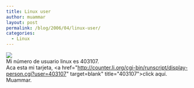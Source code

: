 ```yaml
---
title: Linux user
author: muammar
layout: post
permalink: /blog/2006/04/linux-user/
categories:
  - Linux
---
```

![][1]  
Mi número de usuario linux es 403107.  
Aca esta mi tarjeta, <a href="http://counter.li.org/cgi-bin/runscript/display-person.cgi?user=403107" target=blank" title="403107">click aquí.</a>  
Muammar.

 [1]: http://counter.li.org/cgi-bin/certificate.cgi/403107